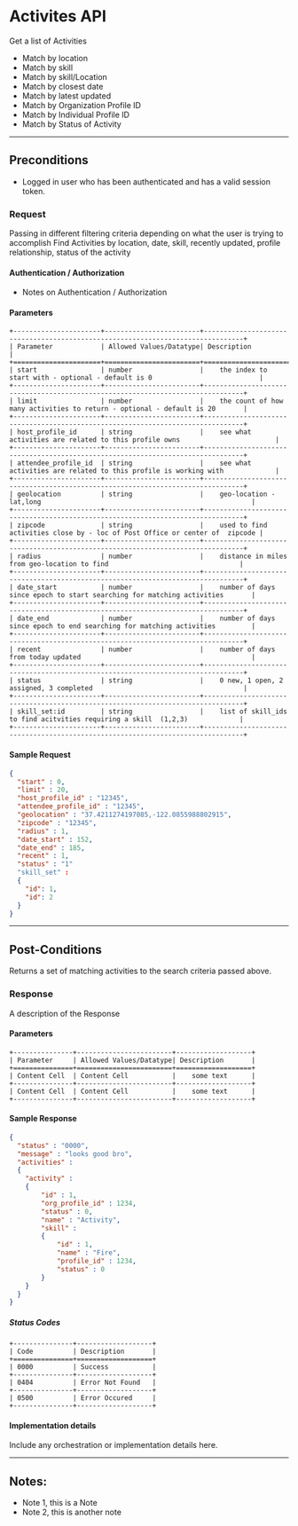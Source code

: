 # Activites API
Get a list of Activities
- Match by location
- Match by skill
- Match by skill/Location
- Match by closest date
- Match by latest updated
- Match by Organization Profile ID
- Match by Individual Profile ID
- Match by Status of Activity
---
## Preconditions
 - Logged in user who has been authenticated and has a valid session token.

### Request

Passing in different filtering criteria depending on what the user is trying to accomplish
Find Activities by location, date, skill, recently updated, profile relationship, status of the activity

#### Authentication / Authorization
 - Notes on Authentication / Authorization

#### Parameters

```eval_rst
+----------------------+------------------------+--------------------------------------------------------------------------------+
| Parameter            | Allowed Values/Datatype| Description                                                                    |
+======================+========================+================================================================================+
| start                | number                 |    the index to start with - optional - default is 0                           |
+----------------------+------------------------+--------------------------------------------------------------------------------+
| limit                | number                 |    the count of how many activities to return - optional - default is 20       |
+----------------------+------------------------+--------------------------------------------------------------------------------+
| host_profile_id      | string                 |    see what activities are related to this profile owns                        |
+----------------------+------------------------+--------------------------------------------------------------------------------+
| attendee_profile_id  | string                 |    see what activities are related to this profile is working with             |
+----------------------+------------------------+--------------------------------------------------------------------------------+
| geolocation          | string                 |    geo-location - lat,long                                                     |
+----------------------+------------------------+--------------------------------------------------------------------------------+
| zipcode              | string                 |    used to find activities close by - loc of Post Office or center of  zipcode |
+----------------------+------------------------+--------------------------------------------------------------------------------+
| radius               | number                 |    distance in miles from geo-location to find                                 |
+----------------------+------------------------+--------------------------------------------------------------------------------+
| date_start           | number                 |    number of days since epoch to start searching for matching activities       |
+----------------------+------------------------+--------------------------------------------------------------------------------+
| date_end             | number                 |    number of days since epoch to end searching for matching activities         |
+----------------------+------------------------+--------------------------------------------------------------------------------+
| recent               | number                 |    number of days from today updated                                           |
+----------------------+------------------------+--------------------------------------------------------------------------------+
| status               | string                 |    0 new, 1 open, 2 assigned, 3 completed                                      |
+----------------------+------------------------+--------------------------------------------------------------------------------+
| skill_set:id         | string                 |    list of skill_ids to find acitvities requiring a skill  (1,2,3)             |
+----------------------+------------------------+--------------------------------------------------------------------------------+
```

#### Sample Request

```json
{
  "start" : 0,
  "limit" : 20,
  "host_profile_id" : "12345",
  "attendee_profile_id" : "12345",
  "geolocation" : "37.4211274197085,-122.0855988802915",
  "zipcode" : "12345",
  "radius" : 1,
  "date_start" : 152,
  "date_end" : 185,
  "recent" : 1,
  "status" : "1"
  "skill_set" :
  {
  	"id": 1,
  	"id": 2
  }		
}
```

---
## Post-Conditions
Returns a set of matching activities to the search criteria passed above.

### Response

A description of the Response

#### Parameters

```eval_rst
+---------------+------------------------+-------------------+
| Parameter     | Allowed Values/Datatype| Description       |
+===============+========================+===================+
| Content Cell  | Content Cell           |    some text      |
+---------------+------------------------+-------------------+
| Content Cell  | Content Cell           |    some text      |
+---------------+------------------------+-------------------+

```

#### Sample Response

```json
{
  "status" : "0000",
  "message" : "looks good bro",
  "activities" : 
  {
  	"activity" : 
  	{
  		"id" : 1,
  		"org_profile_id" : 1234,
  		"status" : 0,
  		"name" : "Activity",
  		"skill" :
  		{ 
  			"id" : 1,
  			"name" : "Fire",
  			"profile_id" : 1234,
  			"status" : 0
  		}
  	}
  }
}
```
##### Status Codes

```eval_rst
+---------------+-------------------+
| Code          | Description       |
+===============+===================+
| 0000          | Success           |
+---------------+-------------------+
| 0404          | Error Not Found   |
+---------------+-------------------+
| 0500          | Error Occured     |
+---------------+-------------------+
```

#### Implementation details

Include any orchestration or implementation details here.

---
## Notes:
- Note 1, this is a Note
- Note 2, this is another note
